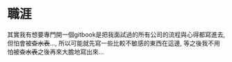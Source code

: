 # 職涯

其實我有想要專門開一個gitbook是把我面試過的所有公司的流程與心得都寫進去, 但怕會被~~查水表~~..., 所以可能就先寫一些比較不敏感的東西在這邊, 等之後我不用怕被~~查水表~~之後再來大膽地寫出來...

